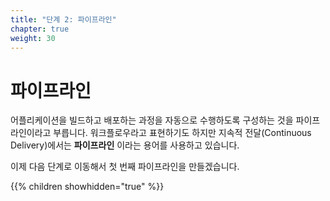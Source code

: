 ```yaml
---
title: "단계 2: 파이프라인"
chapter: true
weight: 30
---
```


# 파이프라인

어플리케이션을 빌드하고 배포하는 과정을 자동으로 수행하도록 구성하는 것을 파이프라인이라고 부릅니다. 워크플로우라고 표현하기도 하지만 지속적 전달(Continuous Delivery)에서는 **파이프라인** 이라는 용어를 사용하고 있습니다.

이제 다음 단계로 이동해서 첫 번째 파이프라인을 만들겠습니다.

{{% children showhidden="true" %}}
